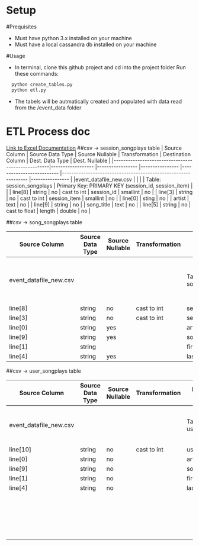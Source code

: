 # Setup
#Prequisites
   - Must have python 3.x installed on your machine
   - Must have a local cassandra db installed on your machine
  
#Usage
   - In terminal, clone this github project and cd into the project folder Run these commands:
``` bash
  python create_tables.py
  python etl.py
```
   - The tabels will be autmatically created and populated with data read from the /event_data folder

# ETL Process doc
[Link to Excel Documentation](https://drive.google.com/file/d/1_IZwSWhPAeW_wq6ALj1MqqDE287HL0ch/view?usp=sharing)
##csv -> session_songplays table
| Source Column                                 	| Source Data Type 	| Source Nullable 	| Transformation 	| Destination Column       	| Dest. Data Type                                               	| Dest. Nullable 	|
|---------------------------------------------------|------------------	|-----------------	|----------------	|--------------------------	|---------------------------------------------------------------	|----------------	|
|event_datafile_new.csv           	                |                  	|                 	|                	| Table: session_songplays 	| Primary Key:  PRIMARY KEY (session_id, session_item)          	|                	|
| line[8]                                       	| string           	| no              	| cast to int    	| session_id               	| smallint                                                      	| no             	|
| line[3]                                       	| string           	| no              	| cast to int    	| session_item             	| smallint                                                      	| no             	|
| line[0]                                       	| sting            	| no              	|                	| artist                   	| text                                                          	| no             	|
| line[9]                                       	| string           	| no              	|                	| song_title               	| text                                                          	| no             	|
| line[5]                                       	| string           	| no              	| cast to float  	| length                   	| double                                                        	| no             	|

##csv -> song_songplays table

| Source Column                                 	| Source Data Type 	| Source Nullable 	| Transformation 	| Destination Column       	| Dest. Data Type                                               	| Dest. Nullable 	|
|---------------------------------------------------|------------------	|-----------------	|----------------	|--------------------------	|---------------------------------------------------------------	|----------------	|
| event_datafile_new.csv           	                |                  	|                 	|                	| Table: song_songplays    	| Primary Key:  PRIMARY KEY (song_title, artist)                	|                	|
| line[8]                                       	| string           	| no              	| cast to int    	| session_id               	| smallint                                                      	| NO             	|
| line[3]                                       	| string           	| no              	| cast to int    	| session_item             	| smallint                                                      	| NO             	|
| line[0]                                       	| string           	| yes             	|                	| artist                   	| text                                                          	| NO             	|
| line[9]                                       	| string           	| yes             	|                	| song_title               	| text                                                          	| NO             	|
| line[1]                                       	| string           	|                 	|                	| first_name               	| text                                                          	| NO             	|
| line[4]                                       	| string           	| yes             	|                	| last_name                	| text                                                          	| NO             	|

##csv -> user_songplays table

| Source Column                                 	| Source Data Type 	| Source Nullable 	| Transformation 	| Destination Column       	| Dest. Data Type                                               	| Dest. Nullable 	|
|---------------------------------------------------|------------------	|-----------------	|----------------	|--------------------------	|---------------------------------------------------------------	|----------------	|
| event_datafile_new.csv                            |                  	|                 	|                	| Table: user_songplays    	| Primary Key:  PRIMARY KEY (user_id, session_id, session_item) 	|                	|
| line[10]                                      	| string           	| no              	| cast to int    	| user_id                  	| smallint                                                      	| NO             	|
| line[0]                                       	| string           	| no              	|                	| artist                   	| text                                                          	| NO             	|
| line[9]                                       	| string           	| no              	|                	| song_title               	| text                                                          	| NO             	|
| line[1]                                       	| string           	| no              	|                	| first_name               	| text                                                          	| NO             	|
| line[4]                                       	| string           	| no              	|                	| last_name                	| text                                                          	| NO             	|
|                                               	|                  	|                 	|                	|                          	|                                                               	|                	|
|                                               	|                  	|                 	|                	|                          	|                                                               	|                	|
|                                               	|                  	|                 	|                	|                          	|                                                               	|                	|
|                                               	|                  	|                 	|                	|                          	|                                                               	|                	|
|                                               	|                  	|                 	|                	|                          	|                                                               	|                	|
|                                               	|                  	|                 	|                	|                          	|                                                               	|                	|
|                                               	|                  	|                 	|                	|                          	|                                                               	|                	|
|                                               	|                  	|                 	|                	|                          	|                                                               	|                	|
|                                               	|                  	|                 	|                	|                          	|                                                               	|                	|
|                                               	|                  	|                 	|                	|                          	|                                                               	|                	|
|                                               	|                  	|                 	|                	|                          	|                                                               	|                	|
|                                               	|                  	|                 	|                	|                          	|                                                               	|                	|
|                                               	|                  	|                 	|                	|                          	|                                                               	|                	|
|                                               	|                  	|                 	|                	|                          	|                                                               	|                	|
|                                               	|                  	|                 	|                	|                          	|                                                               	|                	|
|                                               	|                  	|                 	|                	|                          	|                                                               	|                	|
|                                               	|                  	|                 	|                	|                          	|                                                               	|                	|
|                                               	|                  	|                 	|                	|                          	|                                                               	|                	|
|                                               	|                  	|                 	|                	|                          	|                                                               	|                	|
|                                               	|                  	|                 	|                	|                          	|                                                               	|                	|
|                                               	|                  	|                 	|                	|                          	|                                                               	|                	|
